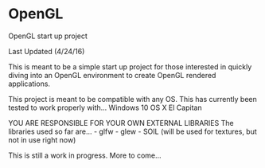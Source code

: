 # OpenGL 
OpenGL start up project

Last Updated (4/24/16)

This is meant to be a simple start up project for those interested in quickly diving into an OpenGL
environment to create OpenGL rendered applications.

This project is meant to be compatible with any OS.
This has currently been tested to work properly with...
Windows 10
OS X El Capitan

YOU ARE RESPONSIBLE FOR YOUR OWN EXTERNAL LIBRARIES
   The libraries used so far are...
	- glfw
	- glew
	- SOIL (will be used for textures, but not in use right now) 

This is still a work in progress. More to come...
